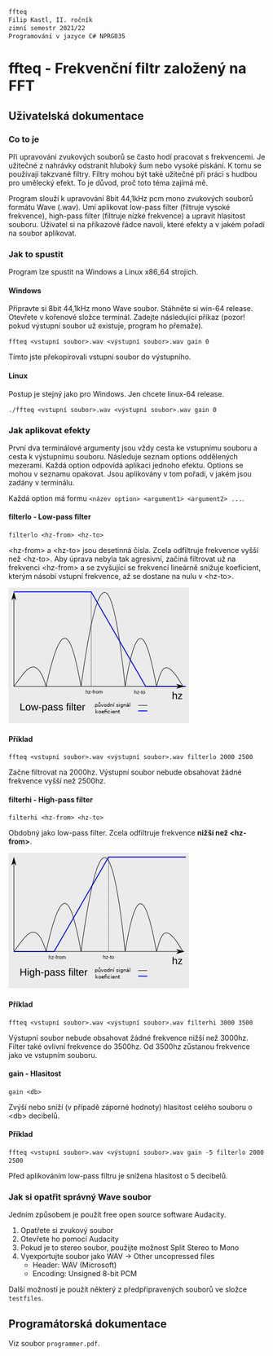 ```
ffteq
Filip Kastl, II. ročník
zimní semestr 2021/22
Programování v jazyce C# NPRG035
```

# ffteq - Frekvenční filtr založený na FFT

## Uživatelská dokumentace

### Co to je

Při upravování zvukových souborů se často hodí pracovat s frekvencemi. Je
užitečné z nahrávky odstranit hluboký šum nebo vysoké pískání. K tomu se
používají takzvané filtry. Filtry mohou být také užitečné při práci s hudbou
pro umělecký efekt. To je důvod, proč toto téma zajímá mě.

Program slouží k upravování 8bit 44,1kHz pcm mono zvukových souborů formátu
Wave (.wav). Umí aplikovat low-pass filter (filtruje vysoké frekvence),
high-pass filter (filtruje nízké frekvence) a upravit hlasitost souboru.
Uživatel si na příkazové řádce navolí, které efekty a v jakém pořadí na soubor
aplikovat.

### Jak to spustit

Program lze spustit na Windows a Linux x86\_64 strojích.

#### Windows

Připravte si 8bit 44,1kHz mono Wave soubor. Stáhněte si win-64 release.
Otevřete v kořenové složce terminál. Zadejte následující příkaz (pozor! pokud
výstupní soubor už existuje, program ho přemaže).

```
ffteq <vstupní soubor>.wav <výstupní soubor>.wav gain 0
```

Tímto jste překopírovali vstupní soubor do výstupního.

#### Linux

Postup je stejný jako pro Windows. Jen chcete linux-64 release.

```
./ffteq <vstupní soubor>.wav <výstupní soubor>.wav gain 0
```

### Jak aplikovat efekty

První dva terminálové argumenty jsou vždy cesta ke vstupnímu souboru a cesta k
výstupnímu souboru. Následuje seznam options oddělených mezerami. Každá option
odpovídá aplikaci jednoho efektu. Options se mohou v seznamu opakovat. Jsou
aplikovány v tom pořadí, v jakém jsou zadány v terminálu.

Každá option má formu `<název option> <argument1> <argument2> ...`.

#### filterlo - Low-pass filter

```
filterlo <hz-from> <hz-to>
```

\<hz-from\> a \<hz-to\> jsou desetinná čísla. Zcela odfiltruje frekvence vyšší
než \<hz-to\>. Aby úprava nebyla tak agresivní, začíná filtrovat už na
frekvenci \<hz-from\> a se zvyšující se frekvencí lineárně snižuje koeficient,
kterým násobí vstupní frekvence, až se dostane na nulu v \<hz-to\>.

![low-cz.png](docs/low-cz.png)

#### Příklad

```
ffteq <vstupní soubor>.wav <výstupní soubor>.wav filterlo 2000 2500
```

Začne filtrovat na 2000hz. Výstupní soubor nebude obsahovat žádné frekvence
vyšší než 2500hz.

#### filterhi - High-pass filter

```
filterhi <hz-from> <hz-to>
```

Obdobný jako low-pass filter. Zcela odfiltruje frekvence **nižší než
\<hz-from\>**.

![high-cz.png](docs/high-cz.png)

#### Příklad

```
ffteq <vstupní soubor>.wav <výstupní soubor>.wav filterhi 3000 3500
```

Výstupní soubor nebude obsahovat žádné frekvence nižší než 3000hz. Filter také
ovlivní frekvence do 3500hz. Od 3500hz zůstanou frekvence jako ve vstupním
souboru.

#### gain - Hlasitost

```
gain <db>
```

Zvýší nebo sníží (v případě záporné hodnoty) hlasitost celého souboru o \<db\>
decibelů.

#### Příklad

```
ffteq <vstupní soubor>.wav <výstupní soubor>.wav gain -5 filterlo 2000 2500
```

Před aplikováním low-pass filtru je snížena hlasitost o 5 decibelů.

### Jak si opatřit správný Wave soubor

Jedním způsobem je použít free open source software Audacity.
1. Opatřete si zvukový soubor
2. Otevřete ho pomocí Audacity
3. Pokud je to stereo soubor, použijte možnost Split Stereo to Mono
4. Vyexportujte soubor jako WAV -> Other uncopressed files
   - Header: WAV (Microsoft)
   - Encoding: Unsigned 8-bit PCM

Další možností je použít některý z předpřipravených souborů ve složce
`testfiles`.

## Programátorská dokumentace

Viz soubor `programmer.pdf`.
